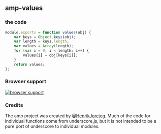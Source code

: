 ## amp-values


### the code

```javascript
module.exports = function values(obj) {
    var keys = Object.keys(obj);
    var length = keys.length;
    var values = Array(length);
    for (var i = 0; i < length; i++) {
        values[i] = obj[keys[i]];
    }
    return values;
};
```

### Browser support

[![browser support](https://ci.testling.com/henrikjoreteg/amp-values.png)](https://ci.testling.com/ampersandjs/amp-values)

### Credits

The amp project was created by [@HenrikJoreteg](http://twitter.com/henrikjoreteg). Much of the code for individual functions come from underscore.js, but it is not intended to be a pure port of underscore to individual modules.